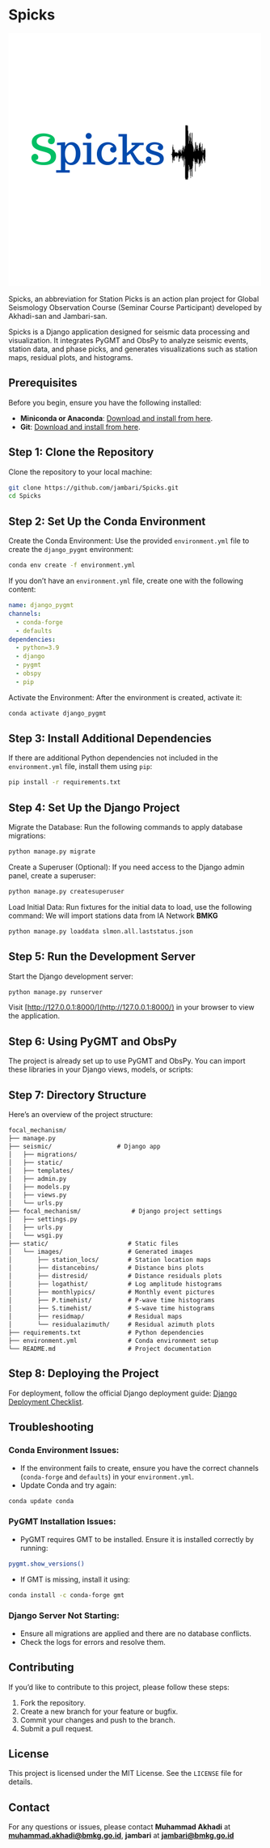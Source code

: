 # Spicks

![Spicks Visualization](static/images/spicks_logo.png)


Spicks, an abbreviation for Station Picks is an action plan project for Global Seismology Observation Course (Seminar Course Participant) developed by Akhadi-san and Jambari-san.

Spicks is a Django application designed for seismic data processing and visualization. It integrates PyGMT and ObsPy to analyze seismic events, station data, and phase picks, and generates visualizations such as station maps, residual plots, and histograms.

## Prerequisites
Before you begin, ensure you have the following installed:

- **Miniconda or Anaconda**: [Download and install from here](https://docs.conda.io/en/latest/miniconda.html).
- **Git**: [Download and install from here](https://git-scm.com/downloads).

## Step 1: Clone the Repository
Clone the repository to your local machine:

```bash
git clone https://github.com/jambari/Spicks.git
cd Spicks
```

## Step 2: Set Up the Conda Environment

Create the Conda Environment:
Use the provided `environment.yml` file to create the `django_pygmt` environment:

```bash
conda env create -f environment.yml
```

If you don’t have an `environment.yml` file, create one with the following content:

```yaml
name: django_pygmt
channels:
  - conda-forge
  - defaults
dependencies:
  - python=3.9
  - django
  - pygmt
  - obspy
  - pip
```

Activate the Environment:
After the environment is created, activate it:

```bash
conda activate django_pygmt
```

## Step 3: Install Additional Dependencies

If there are additional Python dependencies not included in the `environment.yml` file, install them using `pip`:

```bash
pip install -r requirements.txt
```

## Step 4: Set Up the Django Project

Migrate the Database:
Run the following commands to apply database migrations:

```bash
python manage.py migrate
```

Create a Superuser (Optional):
If you need access to the Django admin panel, create a superuser:

```bash
python manage.py createsuperuser
```

Load Initial Data:
Run fixtures for the initial data to load, use the following command:
We will import stations data from IA Network **BMKG**

```bash
python manage.py loaddata slmon.all.laststatus.json
```

## Step 5: Run the Development Server

Start the Django development server:

```bash
python manage.py runserver
```

Visit [http://127.0.0.1:8000/](http://127.0.0.1:8000/) in your browser to view the application.

## Step 6: Using PyGMT and ObsPy

The project is already set up to use PyGMT and ObsPy. You can import these libraries in your Django views, models, or scripts:


## Step 7: Directory Structure

Here’s an overview of the project structure:

```
focal_mechanism/
├── manage.py
├── seismic/                  # Django app
│   ├── migrations/
│   ├── static/
│   ├── templates/
│   ├── admin.py
│   ├── models.py
│   ├── views.py
│   └── urls.py
├── focal_mechanism/              # Django project settings
│   ├── settings.py
│   ├── urls.py
│   └── wsgi.py
├── static/                      # Static files
│   └── images/                  # Generated images
│       ├── station_locs/        # Station location maps
│       ├── distancebins/        # Distance bins plots
│       ├── distresid/           # Distance residuals plots
│       ├── logathist/           # Log amplitude histograms
│       ├── monthlypics/         # Monthly event pictures
│       ├── P.timehist/          # P-wave time histograms
│       ├── S.timehist/          # S-wave time histograms
│       ├── residmap/            # Residual maps
│       └── residualazimuth/     # Residual azimuth plots
├── requirements.txt             # Python dependencies
├── environment.yml              # Conda environment setup
└── README.md                    # Project documentation
```

## Step 8: Deploying the Project

For deployment, follow the official Django deployment guide: [Django Deployment Checklist](https://docs.djangoproject.com/en/stable/howto/deployment/checklist/).

## Troubleshooting

### Conda Environment Issues:
- If the environment fails to create, ensure you have the correct channels (`conda-forge` and `defaults`) in your `environment.yml`.
- Update Conda and try again:

```bash
conda update conda
```

### PyGMT Installation Issues:
- PyGMT requires GMT to be installed. Ensure it is installed correctly by running:

```bash
pygmt.show_versions()
```

- If GMT is missing, install it using:

```bash
conda install -c conda-forge gmt
```

### Django Server Not Starting:
- Ensure all migrations are applied and there are no database conflicts.
- Check the logs for errors and resolve them.

## Contributing

If you’d like to contribute to this project, please follow these steps:

1. Fork the repository.
2. Create a new branch for your feature or bugfix.
3. Commit your changes and push to the branch.
4. Submit a pull request.

## License

This project is licensed under the MIT License. See the `LICENSE` file for details.

## Contact

For any questions or issues, please contact **Muhammad Akhadi** at **muhammad.akhadi@bmkg.go.id**, **jambari** at **jambari@bmkg.go.id**

